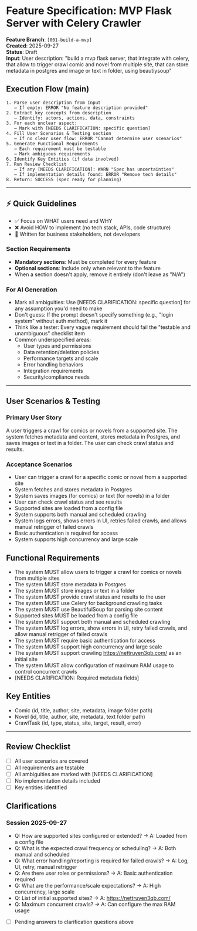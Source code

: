 # Feature Specification: MVP Flask Server with Celery Crawler

**Feature Branch**: `[001-build-a-mvp]`  
**Created**: 2025-09-27  
**Status**: Draft  
**Input**: User description: "build a mvp flask server, that integrate with celery, that allow to trigger crawl comic and novel from multiple site, that can store metadata in postgres and image or text in folder, using beautiysoup"

## Execution Flow (main)
```
1. Parse user description from Input
   → If empty: ERROR "No feature description provided"
2. Extract key concepts from description
   → Identify: actors, actions, data, constraints
3. For each unclear aspect:
   → Mark with [NEEDS CLARIFICATION: specific question]
4. Fill User Scenarios & Testing section
   → If no clear user flow: ERROR "Cannot determine user scenarios"
5. Generate Functional Requirements
   → Each requirement must be testable
   → Mark ambiguous requirements
6. Identify Key Entities (if data involved)
7. Run Review Checklist
   → If any [NEEDS CLARIFICATION]: WARN "Spec has uncertainties"
   → If implementation details found: ERROR "Remove tech details"
8. Return: SUCCESS (spec ready for planning)
```

---

## ⚡ Quick Guidelines
- ✅ Focus on WHAT users need and WHY
- ❌ Avoid HOW to implement (no tech stack, APIs, code structure)
- 👥 Written for business stakeholders, not developers

### Section Requirements
- **Mandatory sections**: Must be completed for every feature
- **Optional sections**: Include only when relevant to the feature
- When a section doesn't apply, remove it entirely (don't leave as "N/A")

### For AI Generation
- Mark all ambiguities: Use [NEEDS CLARIFICATION: specific question] for any assumption you'd need to make
- Don't guess: If the prompt doesn't specify something (e.g., "login system" without auth method), mark it
- Think like a tester: Every vague requirement should fail the "testable and unambiguous" checklist item
- Common underspecified areas:
   - User types and permissions
   - Data retention/deletion policies  
   - Performance targets and scale
   - Error handling behaviors
   - Integration requirements
   - Security/compliance needs

---

## User Scenarios & Testing

### Primary User Story
A user triggers a crawl for comics or novels from a supported site. The system fetches metadata and content, stores metadata in Postgres, and saves images or text in a folder. The user can check crawl status and results.

### Acceptance Scenarios
- User can trigger a crawl for a specific comic or novel from a supported site
- System fetches and stores metadata in Postgres
- System saves images (for comics) or text (for novels) in a folder
- User can check crawl status and see results
- Supported sites are loaded from a config file
- System supports both manual and scheduled crawling
- System logs errors, shows errors in UI, retries failed crawls, and allows manual retrigger of failed crawls
- Basic authentication is required for access
- System supports high concurrency and large scale

## Functional Requirements
- The system MUST allow users to trigger a crawl for comics or novels from multiple sites
- The system MUST store metadata in Postgres
- The system MUST store images or text in a folder
- The system MUST provide crawl status and results to the user
- The system MUST use Celery for background crawling tasks
- The system MUST use BeautifulSoup for parsing site content
- Supported sites MUST be loaded from a config file
- The system MUST support both manual and scheduled crawling
- The system MUST log errors, show errors in UI, retry failed crawls, and allow manual retrigger of failed crawls
- The system MUST require basic authentication for access
- The system MUST support high concurrency and large scale
- The system MUST support crawling https://nettruyen3qb.com/ as an initial site
- The system MUST allow configuration of maximum RAM usage to control concurrent crawls
- [NEEDS CLARIFICATION: Required metadata fields]

## Key Entities
- Comic (id, title, author, site, metadata, image folder path)
- Novel (id, title, author, site, metadata, text folder path)
- CrawlTask (id, type, status, site, target, result, error)

---

## Review Checklist
- [ ] All user scenarios are covered
- [ ] All requirements are testable
- [ ] All ambiguities are marked with [NEEDS CLARIFICATION]
- [ ] No implementation details included
- [ ] Key entities identified

## Clarifications
### Session 2025-09-27
- Q: How are supported sites configured or extended? → A: Loaded from a config file
- Q: What is the expected crawl frequency or scheduling? → A: Both manual and scheduled
- Q: What error handling/reporting is required for failed crawls? → A: Log, UI, retry, manual retrigger
- Q: Are there user roles or permissions? → A: Basic authentication required
- Q: What are the performance/scale expectations? → A: High concurrency, large scale
- Q: List of initial supported sites? → A: https://nettruyen3qb.com/
- Q: Maximum concurrent crawls? → A: Can configure the max RAM usage
- [ ] Pending answers to clarification questions above
